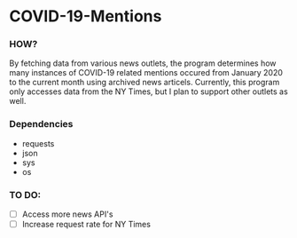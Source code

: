 # COVID-19-Mentions
### HOW?
By fetching data from various news outlets, the program determines how many instances of COVID-19 related mentions occured from January 2020 to the current month using archived news articels. Currently, this program only accesses data from the NY Times, but I plan to support other outlets as well.

### Dependencies
- requests
- json
- sys
- os

### TO DO:
- [ ] Access more news API's
- [ ] Increase request rate for NY Times
